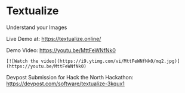 # Textualize

Understand your Images

Live Demo at: 
	https://textualize.online/


Demo Video:
	https://youtu.be/MttFeWNfNk0
	
	[![Watch the video](https://i9.ytimg.com/vi/MttFeWNfNk0/mq2.jpg)](https://youtu.be/MttFeWNfNk0)

Devpost Submission for Hack the North Hackathon:
	https://devpost.com/software/textualize-3kqux1
	
